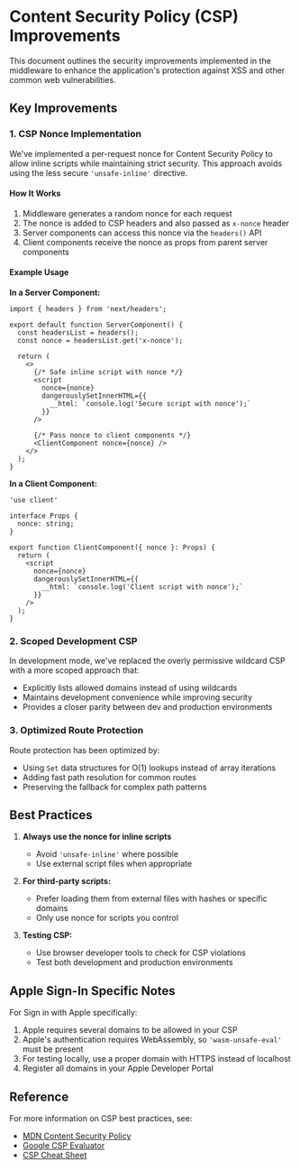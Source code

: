 # Content Security Policy (CSP) Improvements

This document outlines the security improvements implemented in the middleware to enhance the application's protection against XSS and other common web vulnerabilities.

## Key Improvements

### 1. CSP Nonce Implementation

We've implemented a per-request nonce for Content Security Policy to allow inline scripts while maintaining strict security. This approach avoids using the less secure `'unsafe-inline'` directive.

#### How It Works

1. Middleware generates a random nonce for each request
2. The nonce is added to CSP headers and also passed as `x-nonce` header
3. Server components can access this nonce via the `headers()` API
4. Client components receive the nonce as props from parent server components

#### Example Usage

**In a Server Component:**

```tsx
import { headers } from 'next/headers';

export default function ServerComponent() {
  const headersList = headers();
  const nonce = headersList.get('x-nonce');
  
  return (
    <>
      {/* Safe inline script with nonce */}
      <script 
        nonce={nonce}
        dangerouslySetInnerHTML={{ 
          __html: `console.log('Secure script with nonce');` 
        }}
      />
      
      {/* Pass nonce to client components */}
      <ClientComponent nonce={nonce} />
    </>
  );
}
```

**In a Client Component:**

```tsx
'use client'

interface Props {
  nonce: string;
}

export function ClientComponent({ nonce }: Props) {
  return (
    <script 
      nonce={nonce}
      dangerouslySetInnerHTML={{ 
        __html: `console.log('Client script with nonce');` 
      }}
    />
  );
}
```

### 2. Scoped Development CSP

In development mode, we've replaced the overly permissive wildcard CSP with a more scoped approach that:

- Explicitly lists allowed domains instead of using wildcards
- Maintains development convenience while improving security
- Provides a closer parity between dev and production environments

### 3. Optimized Route Protection

Route protection has been optimized by:

- Using `Set` data structures for O(1) lookups instead of array iterations
- Adding fast path resolution for common routes
- Preserving the fallback for complex path patterns

## Best Practices

1. **Always use the nonce for inline scripts**
   - Avoid `'unsafe-inline'` where possible
   - Use external script files when appropriate

2. **For third-party scripts:**
   - Prefer loading them from external files with hashes or specific domains
   - Only use nonce for scripts you control

3. **Testing CSP:**
   - Use browser developer tools to check for CSP violations
   - Test both development and production environments

## Apple Sign-In Specific Notes

For Sign in with Apple specifically:

1. Apple requires several domains to be allowed in your CSP
2. Apple's authentication requires WebAssembly, so `'wasm-unsafe-eval'` must be present
3. For testing locally, use a proper domain with HTTPS instead of localhost
4. Register all domains in your Apple Developer Portal

## Reference

For more information on CSP best practices, see:
- [MDN Content Security Policy](https://developer.mozilla.org/en-US/docs/Web/HTTP/CSP)
- [Google CSP Evaluator](https://csp-evaluator.withgoogle.com/)
- [CSP Cheat Sheet](https://cheatsheetseries.owasp.org/cheatsheets/Content_Security_Policy_Cheat_Sheet.html) 